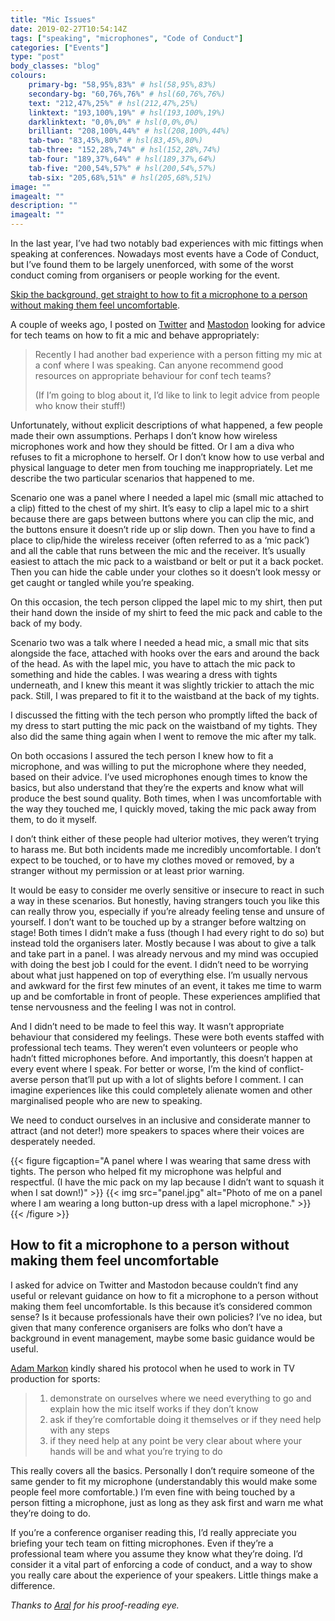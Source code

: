 ```yaml
---
title: "Mic Issues"
date: 2019-02-27T10:54:14Z
tags: ["speaking", "microphones", "Code of Conduct"]
categories: ["Events"]
type: "post"
body_classes: "blog"
colours:
    primary-bg: "58,95%,83%" # hsl(58,95%,83%)
    secondary-bg: "60,76%,76%" # hsl(60,76%,76%)
    text: "212,47%,25%" # hsl(212,47%,25%)
    linktext: "193,100%,19%" # hsl(193,100%,19%)
    darklinktext: "0,0%,0%" # hsl(0,0%,0%)
    brilliant: "208,100%,44%" # hsl(208,100%,44%)
    tab-two: "83,45%,80%" # hsl(83,45%,80%)
    tab-three: "152,28%,74%" # hsl(152,28%,74%)
    tab-four: "189,37%,64%" # hsl(189,37%,64%)
    tab-five: "200,54%,57%" # hsl(200,54%,57%)
    tab-six: "205,68%,51%" # hsl(205,68%,51%)
image: ""
imagealt: ""
description: ""
imagealt: ""
---
```


In the last year, I’ve had two notably bad experiences with mic fittings when speaking at conferences. Nowadays most events have a Code of Conduct, but I’ve found them to be largely unenforced, with some of the worst conduct coming from organisers or people working for the event.<!--more-->

[Skip the background, get straight to how to fit a microphone to a person without making them feel uncomfortable](#how-to-fit-a-microphone-to-a-person-without-making-them-feel-uncomfortable).

A couple of weeks ago, I posted on [Twitter](https://twitter.com/laurakalbag/status/1095258739777646598) and [Mastodon](https://mastodon.laurakalbag.com/web/statuses/101578507803428637) looking for advice for tech teams on how to fit a mic and behave appropriately:

> Recently I had another bad experience with a person fitting my mic at a conf where I was speaking. Can anyone recommend good resources on appropriate behaviour for conf tech teams? 
>
> (If I’m going to blog about it, I’d like to link to legit advice from people who know their stuff!)‬

Unfortunately, without explicit descriptions of what happened, a few people made their own assumptions. Perhaps I don’t know how wireless microphones work and how they should be fitted. Or I am a diva who refuses to fit a microphone to herself. Or I don’t know how to use verbal and physical language to deter men from touching me inappropriately. Let me describe the two particular scenarios that happened to me.

Scenario one was a panel where I needed a lapel mic (small mic attached to a clip) fitted to the chest of my shirt. It’s easy to clip a lapel mic to a shirt because there are gaps between buttons where you can clip the mic, and the buttons ensure it doesn’t ride up or slip down. Then you have to find a place to clip/hide the wireless receiver (often referred to as a ‘mic pack’) and all the cable that runs between the mic and the receiver. It’s usually easiest to attach the mic pack to a waistband or belt or put it a back pocket. Then you can hide the cable under your clothes so it doesn’t look messy or get caught or tangled while you’re speaking.

On this occasion, the tech person clipped the lapel mic to my shirt, then put their hand down the inside of my shirt to feed the mic pack and cable to the back of my body.

Scenario two was a talk where I needed a head mic, a small mic that sits alongside the face, attached with hooks over the ears and around the back of the head. As with the lapel mic, you have to attach the mic pack to something and hide the cables. I was wearing a dress with tights underneath, and I knew this meant it was slightly trickier to attach the mic pack. Still, I was prepared to fit it to the waistband at the back of my tights.

I discussed the fitting with the tech person who promptly lifted the back of my dress to start putting the mic pack on the waistband of my tights. They also did the same thing again when I went to remove the mic after my talk.

On both occasions I assured the tech person I knew how to fit a microphone, and was willing to put the microphone where they needed, based on their advice. I’ve used microphones enough times to know the basics, but also understand that they’re the experts and know what will produce the best sound quality. Both times, when I was uncomfortable with the way they touched me, I quickly moved, taking the mic pack away from them, to do it myself.

I don’t think either of these people had ulterior motives, they weren’t trying to harass me. But both incidents made me incredibly uncomfortable. I don’t expect to be touched, or to have my clothes moved or removed, by a stranger without my permission or at least prior warning.

It would be easy to consider me overly sensitive or insecure to react in such a way in these scenarios. But honestly, having strangers touch you like this can really throw you, especially if you’re already feeling tense and unsure of yourself. I don’t want to be touched up by a stranger before waltzing on stage! Both times I didn’t make a fuss (though I had every right to do so) but instead told the organisers later. Mostly because I was about to give a talk and take part in a panel. I was already nervous and my mind was occupied with doing the best job I could for the event. I didn’t need to be worrying about what just happened on top of everything else. I’m usually nervous and awkward for the first few minutes of an event, it takes me time to warm up and be comfortable in front of people. These experiences amplified that tense nervousness and the feeling I was not in control.

And I didn’t need to be made to feel this way. It wasn’t appropriate behaviour that considered my feelings. These were both events staffed with professional tech teams. They weren’t even volunteers or people who hadn’t fitted microphones before. And importantly, this doesn’t happen at every event where I speak. For better or worse, I’m the kind of conflict-averse person that’ll put up with a lot of slights before I comment. I can imagine experiences like this could completely alienate women and other marginalised people who are new to speaking.

We need to conduct ourselves in an inclusive and considerate manner to attract (and not deter!) more speakers to spaces where their voices are desperately needed.

{{< figure figcaption="A panel where I was wearing that same dress with tights. The person who helped fit my microphone was helpful and respectful. (I have the mic pack on my lap because I didn’t want to squash it when I sat down!)" >}}
  {{< img src="panel.jpg" alt="Photo of me on a panel where I am wearing a long button-up dress with a lapel microphone." >}}
{{< /figure >}}

## How to fit a microphone to a person without making them feel uncomfortable

I asked for advice on Twitter and Mastodon because couldn’t find any useful or relevant guidance on how to fit a microphone to a person without making them feel uncomfortable. Is this because it’s considered common sense? Is it because professionals have their own policies? I’ve no idea, but given that many conference organisers are folks who don’t have a background in event management, maybe some basic guidance would be useful.

[Adam Markon](https://twitter.com/amarkon88) kindly shared his protocol when he used to work in TV production for sports:

> 1. demonstrate on ourselves where we need everything to go and explain how the mic itself works if they don’t know
> 2. ask if they’re comfortable doing it themselves or if they need help with any steps
> 3. if they need help at any point be very clear about where your hands will be and what you’re trying to do

This really covers all the basics. Personally I don’t require someone of the same gender to fit my microphone (understandably this would make some people feel more comfortable.) I’m even fine with being touched by a person fitting a microphone, just as long as they ask first and warn me what they’re doing to do.

If you’re a conference organiser reading this, I’d really appreciate you briefing your tech team on fitting microphones. Even if they’re a professional team where you assume they know what they’re doing. I’d consider it a vital part of enforcing a code of conduct, and a way to show you really care about the experience of your speakers. Little things make a difference.

*Thanks to [Aral](https://ar.al) for his proof-reading eye.*
